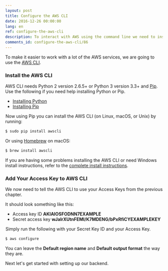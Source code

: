 ```yaml
---
layout: post
title: Configure the AWS CLI
date: 2016-12-26 00:00:00
lang: en
ref: configure-the-aws-cli
description: To interact with AWS using the command line we need to install the AWS command line interface (or AWS CLI). It also needs to be configured with our IAM user Access key ID and Secret Access key from the AWS console.
comments_id: configure-the-aws-cli/86
---
```


To make it easier to work with a lot of the AWS services, we are going to use the [AWS CLI](https://aws.amazon.com/cli/).

### Install the AWS CLI

AWS CLI needs Python 2 version 2.6.5+ or Python 3 version 3.3+ and [Pip](https://pypi.python.org/pypi/pip). Use the following if you need help installing Python or Pip.

- [Installing Python](https://www.python.org/downloads/)
- [Installing Pip](https://pip.pypa.io/en/stable/installing/)

<img class="code-marker" src="/assets/s.png" />Now using Pip you can install the AWS CLI (on Linux, macOS, or Unix) by running:

``` bash
$ sudo pip install awscli
```

Or using [Homebrew](https://brew.sh) on macOS:

``` bash
$ brew install awscli
```

If you are having some problems installing the AWS CLI or need Windows install instructions, refer to the [complete install instructions](http://docs.aws.amazon.com/cli/latest/userguide/installing.html).

### Add Your Access Key to AWS CLI

We now need to tell the AWS CLI to use your Access Keys from the previous chapter.

It should look something like this:

- Access key ID **AKIAIOSFODNN7EXAMPLE**
- Secret access key **wJalrXUtnFEMI/K7MDENG/bPxRfiCYEXAMPLEKEY**

<img class="code-marker" src="/assets/s.png" />Simply run the following with your Secret Key ID and your Access Key.

``` bash
$ aws configure
```

You can leave the **Default region name** and **Default output format** the way they are.

Next let's get started with setting up our backend.
